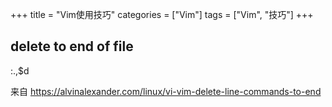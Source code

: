 +++
title = "Vim使用技巧"
categories = ["Vim"]
tags = ["Vim", "技巧"]
+++

## delete to end of file

:.,$d

来自 <https://alvinalexander.com/linux/vi-vim-delete-line-commands-to-end>
